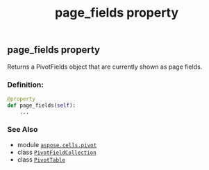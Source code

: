 ﻿---
title: page_fields property
second_title: Aspose.Cells for Python via .NET API References
description: 
type: docs
weight: 720
url: /aspose.cells.pivot/pivottable/page_fields/
is_root: false
---

## page_fields property


Returns a PivotFields object that are currently shown as page fields.
### Definition:
```python
@property
def page_fields(self):
    ...
```

### See Also
* module [`aspose.cells.pivot`](../../)
* class [`PivotFieldCollection`](/cells/python-net/aspose.cells.pivot/pivotfieldcollection)
* class [`PivotTable`](/cells/python-net/aspose.cells.pivot/pivottable)
